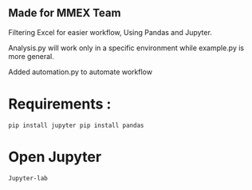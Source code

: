 
## Made for MMEX Team
 Filtering Excel for easier workflow, Using Pandas and Jupyter.
 
 Analysis.py will work only in a specific environment while example.py is more general.
 
 Added automation.py to automate workflow
 
# Requirements :
`pip install jupyter
pip install pandas`

# Open Jupyter
`Jupyter-lab`

